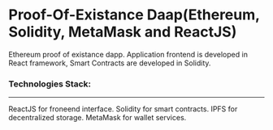 # Proof-Of-Existance Daap(Ethereum, Solidity, MetaMask and ReactJS)
Ethereum proof of existance dapp. Application frontend is developed in React framework, Smart Contracts are developed in Solidity.


### Technologies Stack:
-------------------
ReactJS for froneend interface.
Solidity for smart contracts.
IPFS for decentralized storage.
MetaMask for wallet services.
